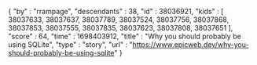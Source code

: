 {
  "by" : "rrampage",
  "descendants" : 38,
  "id" : 38036921,
  "kids" : [ 38037633, 38037637, 38037789, 38037524, 38037756, 38037868, 38037853, 38037555, 38037835, 38037623, 38037808, 38037651 ],
  "score" : 64,
  "time" : 1698403912,
  "title" : "Why you should probably be using SQLite",
  "type" : "story",
  "url" : "https://www.epicweb.dev/why-you-should-probably-be-using-sqlite"
}
